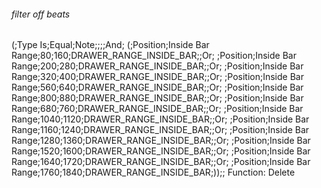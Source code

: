 ###### filter off beats
(;Type Is;Equal;Note;;;;And;
(;Position;Inside Bar Range;80;160;DRAWER_RANGE_INSIDE_BAR;;Or;
 ;Position;Inside Bar Range;200;280;DRAWER_RANGE_INSIDE_BAR;;Or;
 ;Position;Inside Bar Range;320;400;DRAWER_RANGE_INSIDE_BAR;;Or;
 ;Position;Inside Bar Range;560;640;DRAWER_RANGE_INSIDE_BAR;;Or;
 ;Position;Inside Bar Range;800;880;DRAWER_RANGE_INSIDE_BAR;;Or;
 ;Position;Inside Bar Range;680;760;DRAWER_RANGE_INSIDE_BAR;;Or;
 ;Position;Inside Bar Range;1040;1120;DRAWER_RANGE_INSIDE_BAR;;Or;
 ;Position;Inside Bar Range;1160;1240;DRAWER_RANGE_INSIDE_BAR;;Or;
 ;Position;Inside Bar Range;1280;1360;DRAWER_RANGE_INSIDE_BAR;;Or;
 ;Position;Inside Bar Range;1520;1600;DRAWER_RANGE_INSIDE_BAR;;Or;
 ;Position;Inside Bar Range;1640;1720;DRAWER_RANGE_INSIDE_BAR;;Or;
 ;Position;Inside Bar Range;1760;1840;DRAWER_RANGE_INSIDE_BAR;));;
Function: Delete
